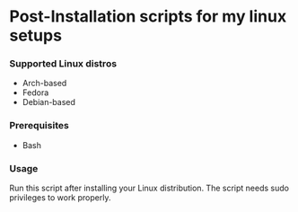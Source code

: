 # Post-Installation scripts for my linux setups

### Supported Linux distros

- Arch-based
- Fedora
- Debian-based

### Prerequisites

- Bash

### Usage

Run this script after installing your Linux distribution.
The script needs sudo privileges to work properly.  